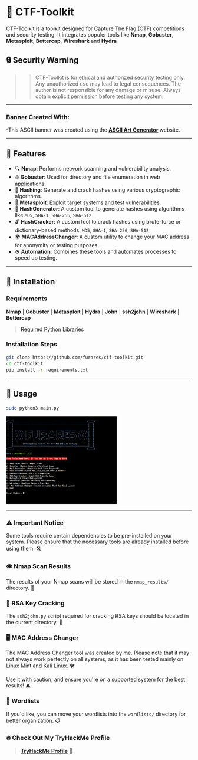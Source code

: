 # 🔐 CTF-Toolkit

CTF-Toolkit is a toolkit designed for Capture The Flag (CTF) competitions and security testing. It integrates populer tools like **Nmap**, **Gobuster**, **Metasploit**, **Bettercap**, **Wireshark** and **Hydra**

## 🔒 Security Warning

>>CTF-Toolkit is for ethical and authorized security testing only. Any unauthorized use may lead to legal consequences. The author is not responsible for any damage or misuse. Always obtain explicit permission before testing any system.

---

### Banner Created With:
-This ASCII banner was created using the [**ASCII Art Generator**](https://www.asciiart.eu/text-to-ascii-art) website.

---
## 🚀 Features
- 🔍 **Nmap**: Performs network scanning and vulnerability analysis.
- 🌐 **Gobuster**: Used for directory and file enumeration in web applications.
- 🔑 **Hashing**: Generate and crack hashes using various cryptographic algorithms.
- 🧪 **Metasploit**: Exploit target systems and test vulnerabilities.
- 🧰 **HashGenerator**: A custom tool to generate hashes using algorithms like `MD5`, `SHA-1`, `SHA-256`, `SHA-512`
- 🔓 **HashCracker**: A custom tool to crack hashes using brute-force or dictionary-based methods. `MD5`, `SHA-1`, `SHA-256`, `SHA-512`
- 🌍 **MACAddressChanger**: A custom utility to change your MAC address for anonymity or testing purposes.
- ⚙️ **Automation**: Combines these tools and automates processes to speed up testing.

---
## 📂 Installation

### Requirements
**Nmap** | **Gobuster** | **Metasploit** | **Hydra** | **John** | **ssh2john** | **Wireshark** | **Bettercap**
>[Required Python Libraries](requirements.txt)



### Installation Steps

```bash
git clone https://github.com/furares/ctf-toolkit.git
cd ctf-toolkit
pip install -r requirements.txt
```
---

## 🧠 Usage

```bash
sudo python3 main.py
```
<p float="left">
  <img src="images/mainmenu.png" width="300" />
</p>



---

### ⚠️ Important Notice 
Some tools require certain dependencies to be pre-installed on your system. Please ensure that the necessary tools are already installed before using them. 🛠️

### 👁️ Nmap Scan Results
The results of your Nmap scans will be stored in the `nmap_results/` directory. 📂

### 🔑 RSA Key Cracking
The `ssh2john.py` script required for cracking RSA keys should be located in the current directory. 📂

### 🖥️ MAC Address Changer
The MAC Address Changer tool was created by me. Please note that it may not always work perfectly on all systems, as it has been tested mainly on Linux Mint and Kali Linux. 🛠️

Use it with caution, and ensure you're on a supported system for the best results! ⚠️

### 📂 Wordlists
If you'd like, you can move your wordlists into the `wordlists/` directory for better organization. 📋


### 🔥 Check Out My TryHackMe Profile
> **[TryHackMe Profile](https://tryhackme.com/p/furares)** 👾







